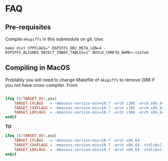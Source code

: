 # FAQ

## Pre-requisites

Compile `mkspiffs` in this submodule on git. Use:

```
make dist CPPFLAGS="-DSPIFFS_OBJ_META_LEN=4 -DSPIFFS_ALIGNED_OBJECT_INDEX_TABLES=1" BUILD_CONFIG_NAME=-custom
```

## Compiling in MacOS

Problably you will need to change Makefile of `mkspiffs` to remove i386 if you not have cross-compiler. From:

```Makefile

ifeq ($(TARGET_OS),osx)
	TARGET_CFLAGS   = -mmacosx-version-min=10.7 -arch i386 -arch x86_64
	TARGET_CXXFLAGS = -mmacosx-version-min=10.7 -arch i386 -arch x86_64 -stdlib=libc++
	TARGET_LDFLAGS  = -mmacosx-version-min=10.7 -arch i386 -arch x86_64 -stdlib=libc++
endif

```

**TO**

```Makefile
ifeq ($(TARGET_OS),osx)
	TARGET_CFLAGS   = -mmacosx-version-min=10.7 -arch x86_64
	TARGET_CXXFLAGS = -mmacosx-version-min=10.7 -arch x86_64 -stdlib=libc++
	TARGET_LDFLAGS  = -mmacosx-version-min=10.7 -arch x86_64 -stdlib=libc++
endif
```
